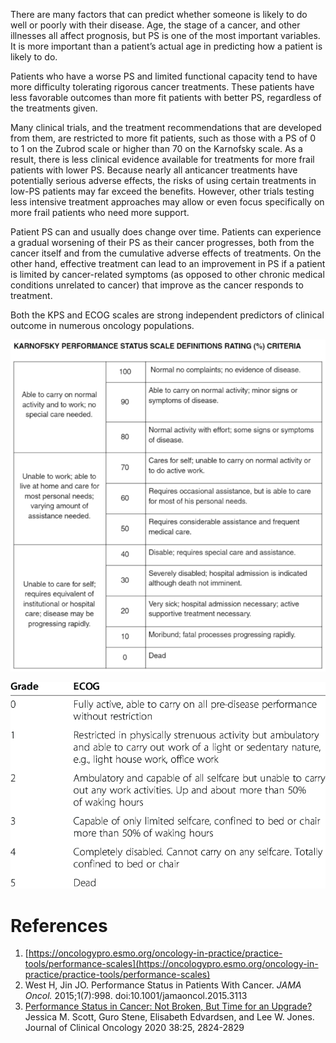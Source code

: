 There are many factors that can predict whether someone is likely to do well or poorly with their disease. Age, the stage of a cancer, and other illnesses all affect prognosis, but PS is one of the most important variables. It is more important than a patient’s actual age in predicting how a patient is likely to do.

Patients who have a worse PS and limited functional capacity tend to have more difficulty tolerating rigorous cancer treatments. These patients have less favorable outcomes than more fit patients with better PS, regardless of the treatments given.

Many clinical trials, and the treatment recommendations that are developed from them, are restricted to more fit patients, such as those with a PS of 0 to 1 on the Zubrod scale or higher than 70 on the Karnofsky scale. As a result, there is less clinical evidence available for treatments for more frail patients with lower PS. Because nearly all anticancer treatments have potentially serious adverse effects, the risks of using certain treatments in low-PS patients may far exceed the benefits. However, other trials testing less intensive treatment approaches may allow or even focus specifically on more frail patients who need more support.

Patient PS can and usually does change over time. Patients can experience a gradual worsening of their PS as their cancer progresses, both from the cancer itself and from the cumulative adverse effects of treatments. On the other hand, effective treatment can lead to an improvement in PS if a patient is limited by cancer-related symptoms (as opposed to other chronic medical conditions unrelated to cancer) that improve as the cancer responds to treatment.

Both the KPS and ECOG scales are strong independent predictors of clinical outcome in numerous oncology populations.

![](_attachments/Karnofsky-Table-1-665x700%201.png)

![](_attachments/ECOG-performance-status.png)

# References
1.  [https://oncologypro.esmo.org/oncology-in-practice/practice-tools/performance-scales](https://oncologypro.esmo.org/oncology-in-practice/practice-tools/performance-scales)
2.  West H, Jin JO. Performance Status in Patients With Cancer. _JAMA Oncol._ 2015;1(7):998. doi:10.1001/jamaoncol.2015.3113
3.  [Performance Status in Cancer: Not Broken, But Time for an Upgrade?](https://ascopubs.org/doi/abs/10.1200/JCO.20.00721) Jessica M. Scott, Guro Stene, Elisabeth Edvardsen, and Lee W. Jones. Journal of Clinical Oncology 2020 38:25, 2824-2829
